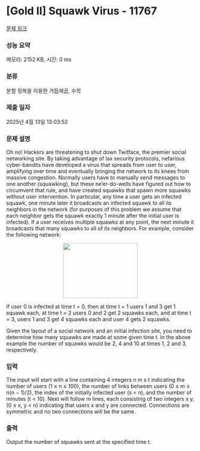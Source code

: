 # [Gold II] Squawk Virus - 11767 

[문제 링크](https://www.acmicpc.net/problem/11767) 

### 성능 요약

메모리: 2152 KB, 시간: 0 ms

### 분류

분할 정복을 이용한 거듭제곱, 수학

### 제출 일자

2025년 4월 13일 13:03:52

### 문제 설명

<p>Oh no! Hackers are threatening to shut down Twitface, the premier social networking site. By taking advantage of lax security protocols, nefarious cyber-bandits have developed a virus that spreads from user to user, amplifying over time and eventually bringing the network to its knees from massive congestion. Normally users have to manually send messages to one another (squawking), but these ne’er-do-wells have figured out how to circumvent that rule, and have created squawks that spawn more squawks without user intervention. In particular, any time a user gets an infected squawk, one minute later it broadcasts an infected squawk to all its neighbors in the network (for purposes of this problem we assume that each neighbor gets the squawk exactly 1 minute after the initial user is infected). If a user receives multiple squawks at any point, the next minute it broadcasts that many squawks to all of its neighbors. For example, consider the following network:</p>

<p style="text-align: center;"><img alt="" src="https://onlinejudgeimages.s3-ap-northeast-1.amazonaws.com/problem/11767/1.png" style="height:147px; width:200px"></p>

<p>If user 0 is infected at time t = 0, then at time t = 1 users 1 and 3 get 1 squawk each, at time t = 2 users 0 and 2 get 2 squawks each, and at time t = 3, users 1 and 3 get 4 squawks each and user 4 gets 2 squawks.</p>

<p>Given the layout of a social network and an initial infection site, you need to determine how many squawks are made at some given time t. In the above example the number of squawks would be 2, 4 and 10 at times 1, 2 and 3, respectively.</p>

### 입력 

 <p>The input will start with a line containing 4 integers n m s t indicating the number of users (1 ≤ n ≤ 100), the number of links between users (0 ≤ m ≤ n(n − 1)/2), the index of the initially infected user (s < n), and the number of minutes (t < 10). Next will follow m lines, each consisting of two integers x y, (0 ≤ x, y < n) indicating that users x and y are connected. Connections are symmetric and no two connections will be the same.</p>

### 출력 

 <p>Output the number of squawks sent at the specified time t.</p>

